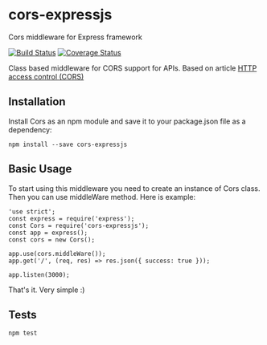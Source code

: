 # cors-expressjs
Cors middleware for Express framework


[![Build Status](https://travis-ci.org/agroupp/cors-expressjs.svg?branch=master)](https://travis-ci.org/agroupp/cors-expressjs)
[![Coverage Status](https://coveralls.io/repos/github/agroupp/cors-expressjs/badge.svg?branch=master)](https://coveralls.io/github/agroupp/cors-expressjs?branch=master)


Class based middleware for CORS support for APIs.
Based on article [HTTP access control (CORS)](https://developer.mozilla.org/en-US/docs/Web/HTTP/Access_control_CORS)

## Installation
Install Cors as an npm module and save it to your package.json file as a dependency:
    
    npm install --save cors-expressjs


## Basic Usage
To start using this middleware you need to create an instance of Cors class. Then you can use middleWare method. Here is example:

    'use strict';
    const express = require('express');
    const Cors = require('cors-expressjs');
    const app = express();
    const cors = new Cors();

    app.use(cors.middleWare());
    app.get('/', (req, res) => res.json({ success: true }));

    app.listen(3000);

That's it. Very simple :)

## Tests

    npm test

